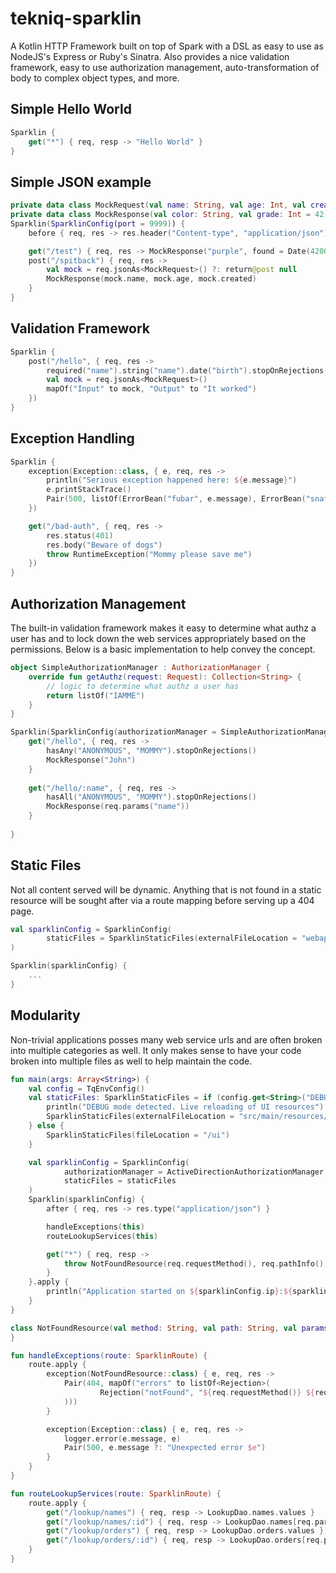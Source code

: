 # tekniq-sparklin
A Kotlin HTTP Framework built on top of Spark with a DSL as easy to use
as NodeJS's Express or Ruby's Sinatra. Also provides a nice validation
framework, easy to use authorization management, auto-transformation of
body to complex object types, and more.

## Simple Hello World
```kotlin
Sparklin {
    get("*") { req, resp -> "Hello World" }
}
```

## Simple JSON example
```kotlin
private data class MockRequest(val name: String, val age: Int, val created: Date? = Date())
private data class MockResponse(val color: String, val grade: Int = 42, val found: Date? = Date(), val nullable: String? = null)
Sparklin(SparklinConfig(port = 9999)) {
    before { req, res -> res.header("Content-type", "application/json") }

    get("/test") { req, res -> MockResponse("purple", found = Date(4200)) }
    post("/spitback") { req, res ->
        val mock = req.jsonAs<MockRequest>() ?: return@post null
        MockResponse(mock.name, mock.age, mock.created)
    }
}
```

## Validation Framework
```kotlin
Sparklin {
    post("/hello", { req, res ->
        required("name").string("name").date("birth").stopOnRejections()
        val mock = req.jsonAs<MockRequest>()
        mapOf("Input" to mock, "Output" to "It worked")
    })
}
```

## Exception Handling
```kotlin
Sparklin {
    exception(Exception::class, { e, req, res ->
        println("Serious exception happened here: ${e.message}")
        e.printStackTrace()
        Pair(500, listOf(ErrorBean("fubar", e.message), ErrorBean("snafu", "Just another for fun")))
    })

    get("/bad-auth", { req, res ->
        res.status(401)
        res.body("Beware of dogs")
        throw RuntimeException("Mommy please save me")
    })
}
```

## Authorization Management
The built-in validation framework makes it easy to determine what authz
a user has and to lock down the web services appropriately based on the
permissions. Below is a basic implementation to help convey the concept.

```kotlin
object SimpleAuthorizationManager : AuthorizationManager {
    override fun getAuthz(request: Request): Collection<String> {
        // logic to determine what authz a user has
        return listOf("IAMME")
    }
}

Sparklin(SparklinConfig(authorizationManager = SimpleAuthorizationManager)) {
    get("/hello", { req, res ->
        hasAny("ANONYMOUS", "MOMMY").stopOnRejections()
        MockResponse("John")
    }
    
    get("/hello/:name", { req, res ->
        hasAll("ANONYMOUS", "MOMMY").stopOnRejections()
        MockResponse(req.params("name"))
    }
    
}
```

## Static Files
Not all content served will be dynamic. Anything that is not found in a
static resource will be sought after via a route mapping before serving
up a 404 page.

```kotlin
val sparklinConfig = SparklinConfig(
        staticFiles = SparklinStaticFiles(externalFileLocation = "webapp/src/main/resources/ui")
)

Sparklin(sparklinConfig) {
    ...
}
```

## Modularity
Non-trivial applications posses many web service urls and are often
broken into multiple categories as well. It only makes sense to have
your code broken into multiple files as well to help maintain the code.

```kotlin
fun main(args: Array<String>) {
    val config = TqEnvConfig()
    val staticFiles: SparklinStaticFiles = if (config.get<String>("DEBUG") == "1") {
        println("DEBUG mode detected. Live reloading of UI resources")
        SparklinStaticFiles(externalFileLocation = "src/main/resources/ui")
    } else {
        SparklinStaticFiles(fileLocation = "/ui")
    }

    val sparklinConfig = SparklinConfig(
            authorizationManager = ActiveDirectionAuthorizationManager,
            staticFiles = staticFiles
    )
    Sparklin(sparklinConfig) {
        after { req, res -> res.type("application/json") }

        handleExceptions(this)
        routeLookupServices(this)

        get("*") { req, resp ->
            throw NotFoundResource(req.requestMethod(), req.pathInfo(), req.params())
        }
    }.apply {
        println("Application started on ${sparklinConfig.ip}:${sparklinConfig.port}")
    }
}

class NotFoundResource(val method: String, val path: String, val params: Map<String, String> = emptyMap()) : Exception() {
}

fun handleExceptions(route: SparklinRoute) {
    route.apply {
        exception(NotFoundResource::class) { e, req, res ->
            Pair(404, mapOf("errors" to listOf<Rejection>(
                    Rejection("notFound", "${req.requestMethod()} ${req.pathInfo()}")
            )))
        }

        exception(Exception::class) { e, req, res ->
            logger.error(e.message, e)
            Pair(500, e.message ?: "Unexpected error $e")
        }
    }
}

fun routeLookupServices(route: SparklinRoute) {
    route.apply {
        get("/lookup/names") { req, resp -> LookupDao.names.values }
        get("/lookup/names/:id") { req, resp -> LookupDao.names[req.params("id")] }
        get("/lookup/orders") { req, resp -> LookupDao.orders.values }
        get("/lookup/orders/:id") { req, resp -> LookupDao.orders[req.params("id").toInt()] }
    }
}
```
